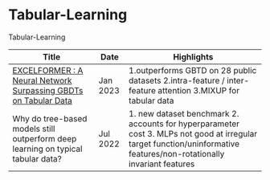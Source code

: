 # Tabular-Learning
Tabular-Learning

| Title  | Date | Highlights |
| ------------- | ------------- | ------------- |
| <a href="https://arxiv.org/pdf/2301.02819.pdf">EXCELFORMER : A Neural Network Surpassing GBDTs on Tabular Data</a> | Jan 2023 | 1.outperforms GBTD on 28 public datasets 2.intra-feature / inter-feature attention 3.MIXUP for tabular data |
| Why do tree-based models still outperform deep learning on typical tabular data? | Jul 2022 | 1. new dataset benchmark 2. accounts for hyperparameter cost 3. MLPs not good at irregular target function/uninformative features/non-rotationally invariant features |
